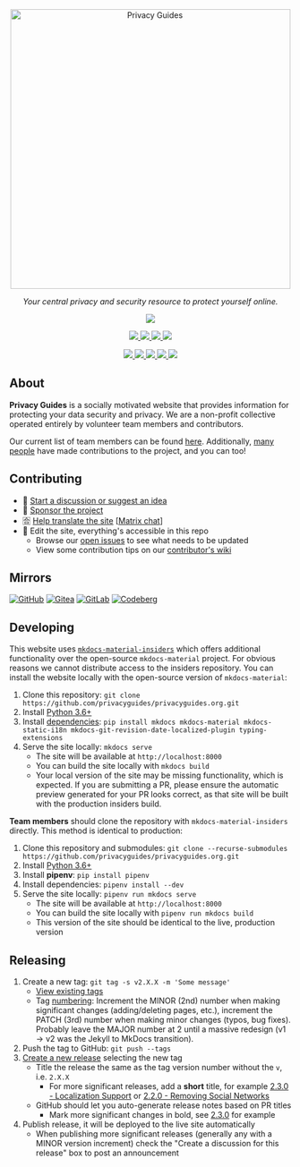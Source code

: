 <!-- markdownlint-disable MD041 -->
<div align="center">
  <picture>
    <source media="(prefers-color-scheme: dark)" srcset="https://user-images.githubusercontent.com/100533118/169622905-58b29d79-afde-4e60-b35a-2e308246beee.svg">
    <img alt="Privacy Guides" width="500px" src="https://user-images.githubusercontent.com/100533118/169622923-38edf4b3-1960-48ab-b440-63cc149f1bec.svg">
  </picture>

  <p><em>Your central privacy and security resource to protect yourself online.</em></p>

  <a href="https://opencollective.com/privacyguides">
    <img src="https://img.shields.io/opencollective/all/privacyguides">
  </a></p>

  <p><a href="https://www.reddit.com/r/PrivacyGuides/">
    <img src="https://img.shields.io/reddit/subreddit-subscribers/PrivacyGuides?label=Subscribe%20to%20r%2FPrivacyGuides&style=social">
  </a>
  <a href="https://mastodon.social/@privacyguides">
    <img src="https://img.shields.io/mastodon/follow/107604420394178246?style=social">
  </a>
  <a href="https://twitter.com/privacy_guides">
    <img src="https://img.shields.io/twitter/follow/privacy_guides?style=social">
  </a>
  <a href="https://github.com/privacyguides/privacyguides.org/stargazers">
    <img src="https://img.shields.io/github/stars/privacyguides?style=social">
  </a></p>

  <a href="https://github.com/privacyguides/privacyguides.org/issues">
    <img src="https://img.shields.io/github/issues-raw/privacyguides/privacyguides.org">
  </a>
  <a href="https://github.com/privacyguides/privacyguides.org/issues?q=is%3Aissue+is%3Aclosed">
    <img src="https://img.shields.io/github/issues-closed-raw/privacyguides/privacyguides.org">
  </a>
  <a href="https://github.com/privacyguides/privacyguides.org/pulls">
    <img src="https://img.shields.io/github/issues-pr-raw/privacyguides/privacyguides.org">
  </a>
  <a href="https://github.com/privacyguides/privacyguides.org/pulls?q=is%3Apr+is%3Aclosed">
    <img src="https://img.shields.io/github/issues-pr-closed-raw/privacyguides/privacyguides.org">
  </a>
  <a href="https://crowdin.com/project/privacyguides">
    <img src="https://badges.crowdin.net/privacyguides/localized.svg">
  </a></p>
</div>

## About

**Privacy Guides** is a socially motivated website that provides information for protecting your data security and privacy. We are a non-profit collective operated entirely by volunteer team members and contributors.

Our current list of team members can be found [here](https://github.com/orgs/privacyguides/people). Additionally, [many people](https://github.com/privacyguides/privacyguides.org/graphs/contributors) have made contributions to the project, and you can too!

## Contributing

- 💬 [Start a discussion or suggest an idea](https://github.com/privacyguides/privacyguides.org/discussions)
- 💖 [Sponsor the project](https://github.com/sponsors/privacyguides)
- 🈴 [Help translate the site](https://crwd.in/privacyguides) [[Matrix chat](https://matrix.to/#/#pg-i18n:aragon.sh)]
- 📝 Edit the site, everything's accessible in this repo
  - Browse our [open issues](https://github.com/privacyguides/privacyguides.org/issues) to see what needs to be updated
  - View some contribution tips on our [contributor's wiki](https://github.com/privacyguides/privacyguides.org/wiki)

## Mirrors

[![GitHub](https://img.shields.io/static/v1?logo=github&label=&message=GitHub&color=000&style=for-the-badge)](https://github.com/privacyguides/privacyguides.org)
[![Gitea](https://img.shields.io/static/v1?logo=gitea&label=&message=Gitea&color=000&style=for-the-badge)](https://code.privacyguides.dev/privacyguides/privacyguides.org)
[![GitLab](https://img.shields.io/static/v1?logo=gitlab&label=&message=GitLab&color=000&style=for-the-badge)](https://gitlab.com/privacyguides/privacyguides.org)
[![Codeberg](https://img.shields.io/static/v1?logo=codeberg&label=&message=Codeberg&color=000&style=for-the-badge)](https://codeberg.org/privacyguides/privacyguides.org)

## Developing

This website uses [`mkdocs-material-insiders`](https://squidfunk.github.io/mkdocs-material/insiders/) which offers additional functionality over the open-source `mkdocs-material` project. For obvious reasons we cannot distribute access to the insiders repository. You can install the website locally with the open-source version of `mkdocs-material`:

1. Clone this repository: `git clone https://github.com/privacyguides/privacyguides.org.git`
2. Install [Python 3.6+](https://www.python.org/downloads/)
3. Install [dependencies](/Pipfile): `pip install mkdocs mkdocs-material mkdocs-static-i18n mkdocs-git-revision-date-localized-plugin typing-extensions`
4. Serve the site locally: `mkdocs serve`
    - The site will be available at `http://localhost:8000`
    - You can build the site locally with `mkdocs build`
    - Your local version of the site may be missing functionality, which is expected. If you are submitting a PR, please ensure the automatic preview generated for your PR looks correct, as that site will be built with the production insiders build.

**Team members** should clone the repository with `mkdocs-material-insiders` directly. This method is identical to production:

1. Clone this repository and submodules: `git clone --recurse-submodules https://github.com/privacyguides/privacyguides.org.git`
2. Install [Python 3.6+](https://www.python.org/downloads/)
3. Install **pipenv**: `pip install pipenv`
4. Install dependencies: `pipenv install --dev`
5. Serve the site locally: `pipenv run mkdocs serve`
    - The site will be available at `http://localhost:8000`
    - You can build the site locally with `pipenv run mkdocs build`
    - This version of the site should be identical to the live, production version

## Releasing

1. Create a new tag: `git tag -s v2.X.X -m 'Some message'`
    - [View existing tags](https://github.com/privacyguides/privacyguides.org/tags)
    - Tag [numbering](https://semver.org/): Increment the MINOR (2nd) number when making significant changes (adding/deleting pages, etc.), increment the PATCH (3rd) number when making minor changes (typos, bug fixes). Probably leave the MAJOR number at 2 until a massive redesign (v1 -> v2 was the Jekyll to MkDocs transition).
2. Push the tag to GitHub: `git push --tags`
3. [Create a new release](https://github.com/privacyguides/privacyguides.org/releases/new) selecting the new tag
    - Title the release the same as the tag version number without the `v`, i.e. `2.X.X`
      - For more significant releases, add a **short** title, for example [2.3.0 - Localization Support](https://github.com/privacyguides/privacyguides.org/releases/tag/v2.3.0) or [2.2.0 - Removing Social Networks](https://github.com/privacyguides/privacyguides.org/releases/tag/v2.2.0)
    - GitHub should let you auto-generate release notes based on PR titles
      - Mark more significant changes in bold, see [2.3.0](https://github.com/privacyguides/privacyguides.org/releases/tag/v2.3.0) for example
4. Publish release, it will be deployed to the live site automatically
    - When publishing more significant releases (generally any with a MINOR version increment) check the "Create a discussion for this release" box to post an announcement
